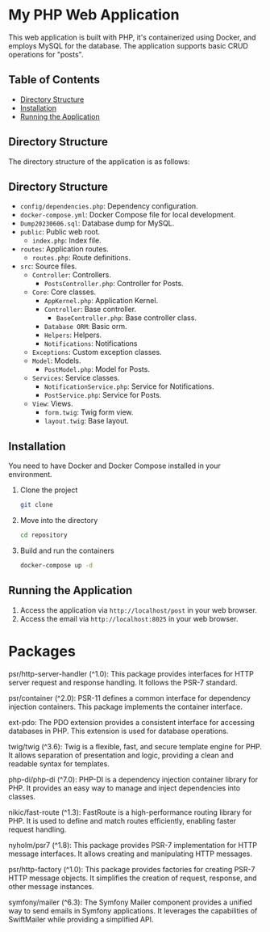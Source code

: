 # My PHP Web Application

This web application is built with PHP, it's containerized using Docker, and employs MySQL for the database. The application supports basic CRUD operations for "posts".

## Table of Contents

- [Directory Structure](#directory-structure)
- [Installation](#installation)
- [Running the Application](#running-the-application)

## Directory Structure

The directory structure of the application is as follows:

## Directory Structure

- `config/dependencies.php`: Dependency configuration.
- `docker-compose.yml`: Docker Compose file for local development.
- `Dump20230606.sql`: Database dump for MySQL.
- `public`: Public web root.
    - `index.php`: Index file.
- `routes`: Application routes.
    - `routes.php`: Route definitions.
- `src`: Source files.
    - `Controller`: Controllers.
        - `PostsController.php`: Controller for Posts.
    - `Core`: Core classes.
        - `AppKernel.php`: Application Kernel.
        - `Controller`: Base controller.
            - `BaseController.php`: Base controller class.
        - `Database ORM`: Basic orm.
        - `Helpers`: Helpers.
        - `Notifications`: Notifications
    - `Exceptions`: Custom exception classes.
    - `Model`: Models.
        - `PostModel.php`: Model for Posts.
    - `Services`: Service classes.
        - `NotificationService.php`: Service for Notifications.
        - `PostService.php`: Service for Posts.
    - `View`: Views.
        - `form.twig`: Twig form view.
        - `layout.twig`: Base layout.
## Installation

You need to have Docker and Docker Compose installed in your environment.

1. Clone the project
    ```bash
    git clone 
    ```
2. Move into the directory
    ```bash
    cd repository
    ```
3. Build and run the containers
    ```bash
    docker-compose up -d
    ```

## Running the Application

1. Access the application via `http://localhost/post` in your web browser.
2. Access the email via `http://localhost:8025` in your web browser.


# Packages
psr/http-server-handler (^1.0): This package provides interfaces for HTTP server request and response handling. It follows the PSR-7 standard.

psr/container (^2.0): PSR-11 defines a common interface for dependency injection containers. This package implements the container interface.

ext-pdo: The PDO extension provides a consistent interface for accessing databases in PHP. This extension is used for database operations.

twig/twig (^3.6): Twig is a flexible, fast, and secure template engine for PHP. It allows separation of presentation and logic, providing a clean and readable syntax for templates.

php-di/php-di (^7.0): PHP-DI is a dependency injection container library for PHP. It provides an easy way to manage and inject dependencies into classes.

nikic/fast-route (^1.3): FastRoute is a high-performance routing library for PHP. It is used to define and match routes efficiently, enabling faster request handling.

nyholm/psr7 (^1.8): This package provides PSR-7 implementation for HTTP message interfaces. It allows creating and manipulating HTTP messages.

psr/http-factory (^1.0): This package provides factories for creating PSR-7 HTTP message objects. It simplifies the creation of request, response, and other message instances.

symfony/mailer (^6.3): The Symfony Mailer component provides a unified way to send emails in Symfony applications. It leverages the capabilities of SwiftMailer while providing a simplified API.